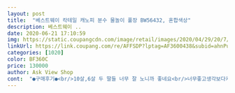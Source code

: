 ```yaml
---
layout: post 
title:  "베스트웨이 칵테일 캐노피 분수 물놀이 풀장 BW56432, 혼합색상" 
description: 베스트웨이 ..
date: 2020-06-21 17:10:59 
img: https://static.coupangcdn.com/image/retail/images/2020/04/29/20/7/beec317f-90f0-46da-8383-c161d8e4e7f8.jpg 
linkUrl: https://link.coupang.com/re/AFFSDP?lptag=AF3600438&subid=ahnPublicAsk&pageKey=1551133011&itemId=2654093522&vendorItemId=70857099766&traceid=V0-113-34a2b8b58739922d 
categories: [1020] 
color: BF360C 
price: 130000 
author: Ask View Shop 
cont:  "●구매후기●<br/>10살,6살 두 딸들 너무 잘 노니까 좋네요<br/>너무좋고생각보다커요<br/>신랑이랑 둘이서 하니 생각보다 설치도 간단하고,<br/>올 여름은 안전하게 옥상에서 물놀이 뽕 빼고 할 것 같아요<br/>올 해 워터파크 가긴 틀린거 같아서<br/>재포장인것 같지만.<br/>.<br/>ㅎㅎ울집테라스에 설치하니 딱 좋음.<br/><br/>큰 맘 먹고 구매해서 주말인 오늘 옥상에 설치했어요<br/>10살,6살 두 딸들 너무 잘 노니까 좋네요<br/>너무좋고생각보다커요<br/>신랑이랑 둘이서 하니 생각보다 설치도 간단하고,<br/>올 여름은 안전하게 옥상에서 물놀이 뽕 빼고 할 것 같아요<br/>올 해 워터파크 가긴 틀린거 같아서<br/>재포장인것 같지만.<br/>.<br/>ㅎㅎ울집테라스에 설치하니 딱 좋음.<br/><br/>큰 맘 먹고 구매해서 주말인 오늘 옥상에 설치했어요<br/>" 
---
```

